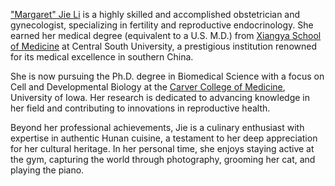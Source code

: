 ["Margaret" Jie Li](https://www.linkedin.com/in/jie-li-3a3742265/) is a highly skilled and accomplished obstetrician and gynecologist, specializing in fertility and reproductive endocrinology. She earned her medical degree (equivalent to a U.S. M.D.) from [Xiangya School of Medicine](https://xysm.csu.edu.cn/EN/Home.htm) at Central South University, a prestigious institution renowned for its medical excellence in southern China.

 She is now pursuing the Ph.D. degree in Biomedical Science with a focus on Cell and Developmental Biology at the [Carver College of Medicine](https://acb.medicine.uiowa.edu/education/cell-and-developmental-biology-program), University of Iowa. Her research is dedicated to advancing knowledge in her field and contributing to innovations in reproductive health.
 
Beyond her professional achievements, Jie is a culinary enthusiast with expertise in authentic Hunan cuisine, a testament to her deep appreciation for her cultural heritage. In her personal time, she enjoys staying active at the gym, capturing the world through photography, grooming her cat, and playing the piano.
